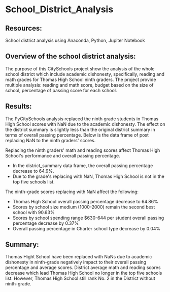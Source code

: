 # School_District_Analysis

## Resources:
School district analysis using Anaconda, Python, Jupiter Notebook

## Overview of the school district analysis:

The purpose of this CitySchools project show the analysis of the whole school district which include academic dishonesty, specifically, reading and math grades for Thomas High School ninth graders. The project provide multiple analysis: reading and math score, budget based on the size of school, percentage of passing score for each school. 

## Results:

The PyCitySchools analysis replaced the ninth grade students in Thomas High School scores with NaN due to the academic dishonesty. The effect on the district summary is slightly less than the original district summary in terms of overall passing percentage. Below is the data frame of post replacing NaN to the ninth graders' scores.

Replacing the ninth graders' math and reading scores affect Thomas High School's performance and overall passing percentage.
* In the district_summary data frame, the overall passing percentage decrease to 64.9%.
* Due to the grade's replacing with NaN, Thomas High School is not in the top five schools list. 

The ninth-grade scores replacing with NaN affect the following:
* Thomas High School overall passing percentage decrease to 64.86%
* Scores by school size medium (1000-2000) remain the second best school with 90.63%
* Scores by school spending range $630-644 per student overall passing percentage decrease by 0.37%
* Overall passing percentage in Charter school type decrease by 0.04%

## Summary:

Thomas Hight School have been replaced with NaNs due to academic dishonesty in ninth-grade negatively impact to their overall passing percentage and average scores. District average math and reading scores decrease which lead Thomas High School no longer in the top five schools list. However, Thomas High School still rank No. 2 in the District without ninth-grade.
 